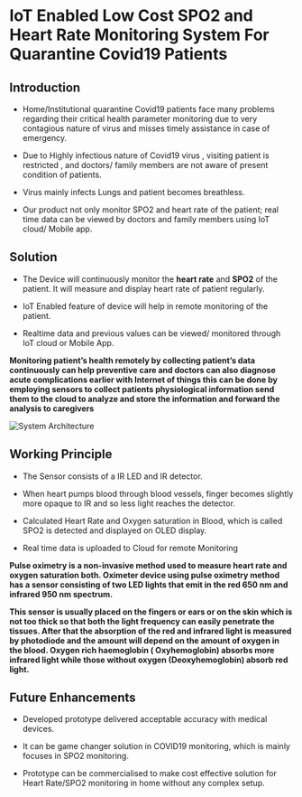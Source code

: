 # IoT Enabled Low Cost SPO2 and Heart Rate Monitoring System For Quarantine Covid19 Patients

## Introduction

- Home/Institutional quarantine Covid19 patients face many problems regarding their critical health parameter monitoring due to very contagious nature of virus and misses timely assistance in case of emergency. 

- Due to Highly infectious nature of Covid19 virus , visiting patient is restricted , and doctors/ family members are not aware of present condition of patients.

- Virus mainly infects Lungs and patient becomes breathless.

- Our product not only monitor SPO2 and heart rate of the patient; real time data can be viewed by doctors and family members using IoT cloud/ Mobile app.

## Solution

- The Device will continuously monitor the **heart rate** and **SPO2** of the patient. It will measure and display heart rate of patient regularly.

- IoT Enabled feature of device will help in remote monitoring of the patient. 

- Realtime data and previous values can be viewed/ monitored through IoT cloud or Mobile App. 

**Monitoring patient’s health remotely by collecting patient’s data continuously can help preventive care and doctors can also diagnose acute complications earlier with Internet of things this can be done by employing sensors to collect patients physiological information send them to the cloud to analyze and store the information and forward the analysis to caregivers**





![System Architecture](https://github.com/shaurya0406/Team-Aiders-Hack36/blob/main/Data/System-Architecture.png)

## Working Principle

* The Sensor consists of a IR LED and IR detector.

* When heart pumps blood through blood vessels, finger becomes slightly more opaque to IR and so less light reaches the detector. 

* Calculated Heart Rate and Oxygen saturation in Blood, which is called SPO2 is detected and displayed on OLED display. 

* Real time data is uploaded to Cloud for remote Monitoring

**Pulse oximetry is a non-invasive method used to measure heart rate and oxygen saturation both. Oximeter device using pulse oximetry method has a sensor consisting of two LED lights that emit in the red 650 nm and infrared 950 nm spectrum.**

**This sensor is usually placed on the fingers or ears or on the skin which is not too thick so that both the light frequency can easily penetrate the tissues. After that the absorption of the red and infrared light is measured by photodiode and the amount will depend on the amount of oxygen in the blood. Oxygen rich haemoglobin ( Oxyhemoglobin) absorbs more infrared light while those without oxygen (Deoxyhemoglobin) absorb red light.**

## Future Enhancements

* Developed prototype delivered acceptable accuracy with medical devices.

* It can be game changer solution in COVID19 monitoring, which is mainly focuses in SPO2 monitoring.

* Prototype can be commercialised to make cost effective solution for Heart Rate/SPO2 monitoring in home without any complex setup.
